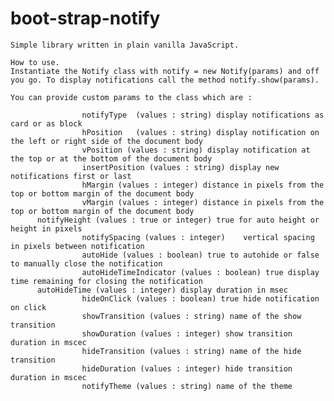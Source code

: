 # boot-strap-notify

	Simple library written in plain vanilla JavaScript.
	
	How to use.
	Instantiate the Notify class with notify = new Notify(params) and off you go. To display notifications call the method notify.show(params).
	
	You can provide custom params to the class which are :
	
					notifyType	(values : string) display notifications as card or as block
					hPosition	(values : string) display notification on the left or right side of the document body
					vPosition (values : string) display notification at the top or at the bottom of the document body
					insertPosition (values : string) display new notifications first or last
					hMargin	(values : integer) distance in pixels from the top or bottom margin of the document body
					vMargin (values : integer) distance in pixels from the top or bottom margin of the document body
          notifyHeight (values : true or integer) true for auto height or height in pixels
					notifySpacing (values : integer)	vertical spacing in pixels between notification
					autoHide (values : boolean)	true to autohide or false to manually close the notification
					autoHideTimeIndicator (values : boolean) true display time remaining for closing the notification
          autoHideTime (values : integer) display duration in msec
					hideOnClick (values : boolean) true hide notification on click   
					showTransition (values : string) name of the show transition 
					showDuration (values : integer) show transition duration in mscec
					hideTransition (values : string) name of the hide transition
					hideDuration (values : integer) hide transition duration in mscec
					notifyTheme (values : string) name of the theme
					  
	
	
	
